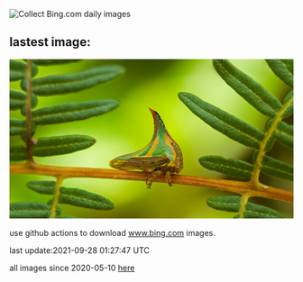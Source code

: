 ![Collect Bing.com daily images](https://github.com/counter2015/bing-daily-images/workflows/Collect%20Bing.com%20daily%20images/badge.svg)
## lastest image:
![](images/PicoThorn.jpg)

use github actions to download www.bing.com images.

last update:2021-09-28 01:27:47 UTC

all images since 2020-05-10 [here](https://github.com/counter2015/bing-daily-images/tree/master/images) 
